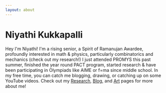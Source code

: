 ```yaml
---
layout: about
---
```


<div>
    <h1 class="web-title">Niyathi Kukkapalli</h1>
    <div class="Intro"> Hey I'm Niyathi! I'm a rising senior, a Spirit of Ramanujan Awardee, profoundly interested in math & physics, particularly combinatorics and mechanics (check out my research!) I just attended PROMYS this past summer, finished the year round PACT program, started research & have been participating in Olympiads like AIME or f=ma since middle school. In my free time, you can catch me blogging, drawing, or catching up on some YouTube videos. Check out my <a href="https://niyathikukkapalli.com/research/">Research</a>, <a href="https://niyathikukkapalli.com/blog">Blog</a>, and <a href="https://niyathikukkapalli.com/art/">Art</a> pages for more about me!</div>
</div>
